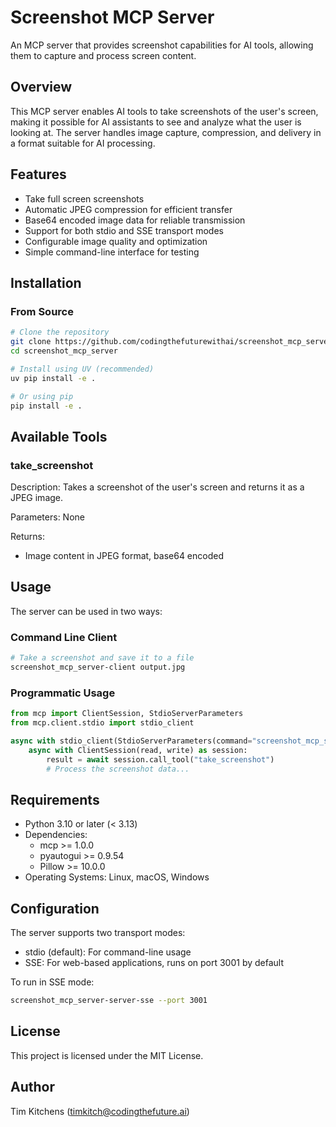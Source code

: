 # Screenshot MCP Server

An MCP server that provides screenshot capabilities for AI tools, allowing them to capture and process screen content.

## Overview

This MCP server enables AI tools to take screenshots of the user's screen, making it possible for AI assistants to see and analyze what the user is looking at. The server handles image capture, compression, and delivery in a format suitable for AI processing.

## Features

- Take full screen screenshots
- Automatic JPEG compression for efficient transfer
- Base64 encoded image data for reliable transmission
- Support for both stdio and SSE transport modes
- Configurable image quality and optimization
- Simple command-line interface for testing

## Installation

### From Source

```bash
# Clone the repository
git clone https://github.com/codingthefuturewithai/screenshot_mcp_server.git
cd screenshot_mcp_server

# Install using UV (recommended)
uv pip install -e .

# Or using pip
pip install -e .
```

## Available Tools

### take_screenshot

Description: Takes a screenshot of the user's screen and returns it as a JPEG image.

Parameters: None

Returns:

- Image content in JPEG format, base64 encoded

## Usage

The server can be used in two ways:

### Command Line Client

```bash
# Take a screenshot and save it to a file
screenshot_mcp_server-client output.jpg
```

### Programmatic Usage

```python
from mcp import ClientSession, StdioServerParameters
from mcp.client.stdio import stdio_client

async with stdio_client(StdioServerParameters(command="screenshot_mcp_server-server")) as (read, write):
    async with ClientSession(read, write) as session:
        result = await session.call_tool("take_screenshot")
        # Process the screenshot data...
```

## Requirements

- Python 3.10 or later (< 3.13)
- Dependencies:
  - mcp >= 1.0.0
  - pyautogui >= 0.9.54
  - Pillow >= 10.0.0
- Operating Systems: Linux, macOS, Windows

## Configuration

The server supports two transport modes:

- stdio (default): For command-line usage
- SSE: For web-based applications, runs on port 3001 by default

To run in SSE mode:

```bash
screenshot_mcp_server-server-sse --port 3001
```

## License

This project is licensed under the MIT License.

## Author

Tim Kitchens (timkitch@codingthefuture.ai)
